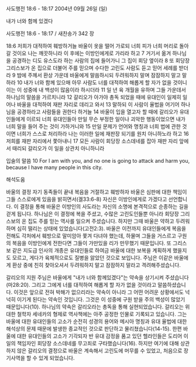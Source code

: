 사도행전 18:6 - 18:17 
2004년 09월 26일 (일)

내가 너와 함께 있겠다



사도행전 18:6 - 18:17 / 새찬송가 342 장


18:6 저희가 대적하여 훼방하거늘 바울이 옷을 떨어 가로되 너희 피가 너희 머리로 돌아갈 것이요 나는 깨끗하니라 이 후에는 이방인에게로 가리라 하고 7 거기서 옮겨 하나님을 공경하는 디도 유스도라 하는 사람의 집에 들어가니 그 집이 회당 옆이라 8 또 회당장 그리스보가 온 집으로 더불어 주를 믿으며 수다한 고린도 사람도 듣고 믿어 세례를 받더라 9 밤에 주께서 환상 가운데 바울에게 말씀하시되 두려워하지 말며 잠잠하지 말고 말하라 10 내가 너와 함께 있으매 아무 사람도 너를 대적하여 해롭게 할 자가 없을 것이니 이는 이 성중에 내 백성이 많음이라 하시더라 11 일 년 육 개월을 유하며 그들 가운데서 하나님의 말씀을 가르치니라 12 갈리오가 아가야 총독 되었을 때에 유대인이 일제히 일어나 바울을 대적하여 재판 자리로 데리고 와서 13 말하되 이 사람이 율법을 어기어 하나님을 공경하라고 사람들을 권한다 하거늘 14 바울이 입을 열고자 할 때에 갈리오가 유대인들에게 이르되 너희 유대인들아 만일 무슨 부정한 일이나 괴악한 행동이었으면 내가 너희 말을 들어 주는 것이 가하거니와 15 만일 문제가 언어와 명칭과 너희 법에 관한 것이면 너희가 스스로 처리하라 나는 이러한 일에 재판장 되기를 원치 아니하노라 하고 16 저희를 재판 자리에서 쫓아내니 17 모든 사람이 회당장 소스데네를 잡아 재판 자리 앞에서 때리되 갈리오가 이 일을 상관치 아니하니라

입술의 말씀
10 For I am with you, and no one is going to attack and harm you, because I have many people in this city.

해석도움





바울의 결정
자기 동족들이 끝내 복음을 거절하고 훼방하자 바울은 심판에 대한 책임이 그들 스스로에게 있음을 밝히면서(겔33:6-8) 자신은 이방인에게로 가겠다고 선언합니다. 이 결정을 통해 바울은 이방인의 사도라는 자신의 소명에 본격적으로 순종하는 길을 걷게 됩니다. 하나님은 이 결정에 복을 주셨고, 수많은 고린도인들뿐 아니라 회당장 그리스보의 온 집도 주를 믿는 역사를 일으켜 주셨습니다. 하지만 그때 바울은 약하고 두려워하며 심히 떨리는 상태에 있었습니다(고전2:3). 바울은 이전까지 유대인들에게 복음을 전해도 각처에서 훼방으로 말미암아 쫓겨 다녀야 했는데, 하물며 그들을 거스르고 구원의 복음을 이방인에게 전한다면 그들이 가만있을 리가 만무했기 때문입니다. 또 그리스보 같은 지도급 인사의 개종은 유대인들로 하여금 바울에 대한 보복을 계획하게 했을지도 모르고, 게다가 육체적으로도 질병을 앓았던 것으로 보입니다. 주님은 이같은 바울에게 환상 중에 친히 찾아오셔서 두려워하지 말고 잠잠하지 말라고 격려해주셨습니다.  

갈리오의 지원
주님은 바울에게 "내가 너와 함께있겠다"는 약속을 상기시켜 주셨습니다(마28:20). 그리고 그에게 너를 대적하여 해롭게 할 자가 없을 것이라고 말씀하셨습니다. 이것은 앞으로 전혀 박해가 없으리라는 약속이 아니라 그 어떤 어려운 상황에서도 넉넉히 이기게 된다는 약속인 것입니다. 그것은 이 성중에 구원 받을 주의 백성이 많았기 때문입니다(10). 하나님의 약속은 갈리오라는 총독을 통해 실현되었습니다. 갈리오는 위대한 철학자 세네카의 형제로 역사책에는 아주 공정한 인물로 기록되고 있습니다. 그는 바울에 대한 유대인들의 고소가 순전히 성경의 용어와 메시아 명칭과 유대 율법에 대한 해석상의 문제 때문에 발생한 종교적인 것으로 판단하고 물리쳤습니다(14-15). 한편 바울에 대한 유대인들의 고소가 기각되자 반 유대 감정을 품고 있던 헬라인들은 도리어 이 일의 책임자인 회당장 소스데네를 무고죄로 구타했습니다(16). 하지만 여기에 대해 상관하지 않은 갈리오의 결정으로 바울은 계속해서 고린도에 머무를 수 있었고, 처음으로 장기사역을 할 수 있게 되었습니다.